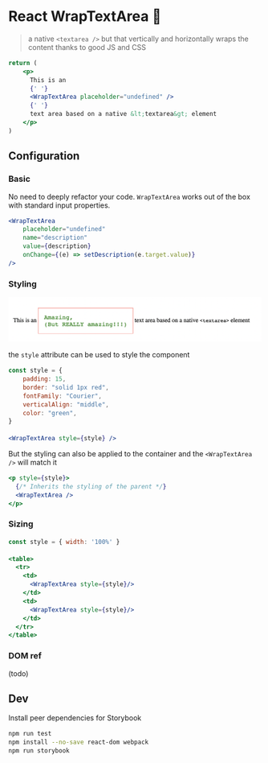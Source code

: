 # React WrapTextArea 🌭
> a native `<textarea />` but that vertically and horizontally wraps the content
> thanks to good JS and CSS

```jsx
return (
    <p>
      This is an
      {' '}
      <WrapTextArea placeholder="undefined" />
      {' '}
      text area based on a native &lt;textarea&gt; element
    </p>
)
```

## Configuration

### Basic
No need to deeply refactor your code. `WrapTextArea` works out of the box with
standard input properties.
```jsx
<WrapTextArea 
    placeholder="undefined"
    name="description"
    value={description} 
    onChange={(e) => setDescription(e.target.value)}
/>
```

### Styling
![](doc/styling.png)

the `style` attribute can be used to style the component
```jsx
const style = {
    padding: 15,
    border: "solid 1px red",
    fontFamily: "Courier",
    verticalAlign: "middle",
    color: "green",
}

<WrapTextArea style={style} />
```

But the styling can also be applied to the container and the `<WrapTextArea />` will match it
```jsx
<p style={style}>
  {/* Inherits the styling of the parent */}
  <WrapTextArea />
</p>
```

### Sizing

```jsx
const style = { width: '100%' }

<table>
  <tr>
    <td>
      <WrapTextArea style={style}/>
    </td>
    <td>
      <WrapTextArea style={style}/>
    </td>
  </tr>
</table>
```

### DOM ref
(todo)

## Dev
Install peer dependencies for Storybook
```sh
npm run test
npm install --no-save react-dom webpack
npm run storybook
```
